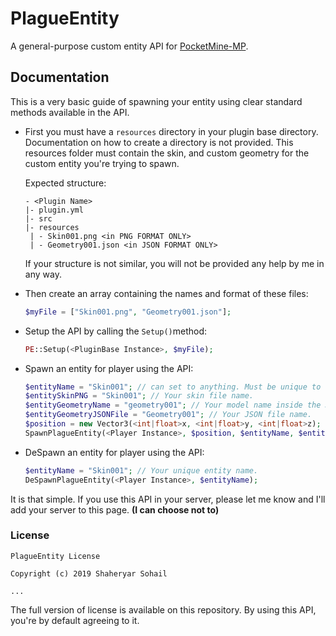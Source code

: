 # PlagueEntity
A general-purpose custom entity API for [PocketMine-MP](https://github.com/pmmp/PocketMine-MP).
 
## Documentation
This is a very basic guide of spawning your entity using clear 
standard methods available in the API.

- First you must have a `resources` directory in your plugin base
directory. Documentation on how to create a directory is not
provided. This resources folder must contain the skin, and 
custom geometry for the custom entity you're trying to spawn.

    Expected structure:
    ```
    - <Plugin Name>
    |- plugin.yml
    |- src
    |- resources
     | - Skin001.png <in PNG FORMAT ONLY>
     | - Geometry001.json <in JSON FORMAT ONLY>
    ```
  
    If your structure is not similar, you will not be provided any
    help by me in any way.

- Then create an array containing the names and format of these 
files:
    ```php
    $myFile = ["Skin001.png", "Geometry001.json"];
    ```
  
- Setup the API by calling the `Setup()`method:
    ```php
    PE::Setup(<PluginBase Instance>, $myFile);
    ```
  
- Spawn an entity for player using the API:
    ```php
    $entityName = "Skin001"; // can set to anything. Must be unique to each entity. Generate it however you like.
    $entitySkinPNG = "Skin001"; // Your skin file name.
    $entityGeometryName = "geometry001"; // Your model name inside the JSON.
    $entityGeometryJSONFile = "Geometry001"; // Your JSON file name.
    $position = new Vector3(<int|float>x, <int|float>y, <int|float>z);
    SpawnPlagueEntity(<Player Instance>, $position, $entityName, $entitySkinPNG, $entityGeometryName, $entityGeometryJSONFile);
    ```
  
- DeSpawn an entity for player using the API:
    ```php
    $entityName = "Skin001"; // Your unique entity name.
    DeSpawnPlagueEntity(<Player Instance>, $entityName);
    ```
  
It is that simple. If you use this API in your server, please
let me know and I'll add your server to this page. **(I can
choose not to)**

### License
```
PlagueEntity License

Copyright (c) 2019 Shaheryar Sohail

...
```

The full version of license is available on this repository.
By using this API, you're by default agreeing to it.